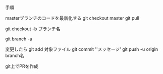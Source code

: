 手順

masterブランチのコードを最新化する
git checkout master
git pull


git checkout -b ブランチ名

git branch -a

変更したら
git add 対象ファイル
git commit ''メッセージ'
git push -u origin branch名


git上でPRを作成
